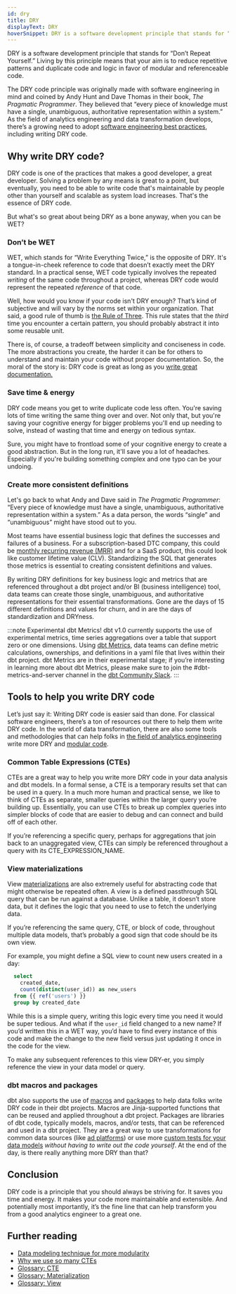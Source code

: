 ```yaml
---
id: dry
title: DRY
displayText: DRY  
hoverSnippet: DRY is a software development principle that stands for “Don’t Repeat Yourself.” Living by this principle means that your aim is to reduce repetitive patterns and duplicate code and logic in favor of modular and referenceable code.
---
```


DRY is a software development principle that stands for “Don’t Repeat Yourself.” Living by this principle means that your aim is to reduce repetitive patterns and duplicate code and logic in favor of modular and referenceable code.

The DRY code principle was originally made with software engineering in mind and coined by Andy Hunt and Dave Thomas in their book, _The Pragmatic Programmer_. They believed that “every piece of knowledge must have a single, unambiguous, authoritative representation within a system.” As the field of analytics engineering and data transformation develops, there’s a growing need to adopt [software engineering best practices](https://www.getdbt.com/product/what-is-dbt/), including writing DRY code.

## Why write DRY code?

DRY code is one of the practices that makes a good developer, a great developer. Solving a problem by any means is great to a point, but eventually, you need to be able to write code that's maintainable by people other than yourself and scalable as system load increases. That's the essence of DRY code.

But what's so great about being DRY as a bone anyway, when you can be WET?

### Don’t be WET

WET, which stands for “Write Everything Twice,” is the opposite of DRY. It's a tongue-in-cheek reference to code that doesn’t exactly meet the DRY standard. In a practical sense, WET code typically involves the repeated _writing_ of the same code throughout a project, whereas DRY code would represent the repeated _reference_ of that code.

Well, how would you know if your code isn't DRY enough? That’s kind of subjective and will vary by the norms set within your organization. That said, a good rule of thumb is [the Rule of Three](https://en.wikipedia.org/wiki/Rule_of_three_(writing)#:~:text=The%20rule%20of%20three%20is,or%20effective%20than%20other%20numbers.). This rule states that the _third_ time you encounter a certain pattern, you should probably abstract it into some reusable unit.

There is, of course, a tradeoff between simplicity and conciseness in code. The more abstractions you create, the harder it can be for others to understand and maintain your code without proper documentation. So, the moral of the story is: DRY code is great as long as you [write great documentation.](https://docs.getdbt.com/docs/building-a-dbt-project/documentation)

### Save time & energy

DRY code means you get to write duplicate code less often. You're saving lots of time writing the same thing over and over. Not only that, but you're saving your cognitive energy for bigger problems you'll end up needing to solve, instead of wasting that time and energy on tedious syntax.

Sure, you might have to frontload some of your cognitive energy to create a good abstraction. But in the long run, it'll save you a lot of headaches. Especially if you're building something complex and one typo can be your undoing.

### Create more consistent definitions

Let's go back to what Andy and Dave said in _The Pragmatic Programmer_: “Every piece of knowledge must have a single, unambiguous, authoritative representation within a system.” As a data person, the words “single” and “unambiguous” might have stood out to you.

Most teams have essential business logic that defines the successes and failures of a business. For a subscription-based DTC company, this could be [monthly recurring revenue (MRR)](https://www.getdbt.com/blog/modeling-subscription-revenue/) and for a SaaS product, this could look like customer lifetime value (CLV). Standardizing the SQL that generates those metrics is essential to creating consistent definitions and values.

By writing DRY definitions for key business logic and metrics that are referenced throughout a dbt project and/or BI (business intelligence) tool, data teams can create those single, unambiguous, and authoritative representations for their essential transformations. Gone are the days of 15 different definitions and values for churn, and in are the days of standardization and DRYness.

:::note Experimental dbt Metrics!
dbt v1.0 currently supports the use of experimental metrics, time series aggregations over a table that support zero or one dimensions. Using [dbt Metrics](https://docs.getdbt.com/docs/building-a-dbt-project/metrics), data teams can define metric calculations, ownerships, and definitions in a yaml file that lives within their dbt project. dbt Metrics are in their experimental stage; if you’re interesting in learning more about dbt Metrics, please make sure to join the #dbt-metrics-and-server channel in the [dbt Community Slack](https://www.getdbt.com/community/join-the-community/).
:::

## Tools to help you write DRY code

Let’s just say it: Writing DRY code is easier said than done. For classical software engineers, there’s a ton of resources out there to help them write DRY code. In the world of data transformation, there are also some tools and methodologies that can help folks in [the field of analytics engineering](https://www.getdbt.com/what-is-analytics-engineering/) write more DRY and [modular code](https://www.getdbt.com/analytics-engineering/modular-data-modeling-technique/).


###  Common Table Expressions (CTEs)

CTEs are a great way to help you write more DRY code in your data analysis and dbt models. In a formal sense, a CTE is a temporary results set that can be used in a query. In a much more human and practical sense, we like to think of CTEs as separate, smaller queries within the larger query you’re building up. Essentially, you can use CTEs to break up complex queries into simpler blocks of code that are easier to debug and can connect and build off of each other.

If you’re referencing a specific query, perhaps for aggregations that join back to an unaggregated view, CTEs can simply be referenced throughout a query with its CTE_EXPRESSION_NAME.


### View materializations

View [materializations](https://docs.getdbt.com/docs/building-a-dbt-project/building-models/materializations) are also extremely useful for abstracting code that might otherwise be repeated often. A view is a defined passthrough SQL query that can be run against a database. Unlike a table, it doesn’t store data, but it defines the logic that you need to use to fetch the underlying data.

If you’re referencing the same query, CTE, or block of code, throughout multiple data models, that’s probably a good sign that code should be its own view.

For example, you might define a SQL view to count new users created in a day:

```sql
  select
    created_date,
    count(distinct(user_id)) as new_users
  from {{ ref('users') }}
  group by created_date
```

While this is a simple query, writing this logic every time you need it would be super tedious. And what if the `user_id` field changed to a new name? If you’d written this in a WET way, you’d have to find every instance of this code and make the change to the new field versus just updating it once in the code for the view.

To make any subsequent references to this view DRY-er, you simply reference the view in your data model or query.

### dbt macros and packages

dbt also supports the use of [macros](https://docs.getdbt.com/docs/building-a-dbt-project/jinja-macros) and [packages](https://docs.getdbt.com/docs/building-a-dbt-project/package-management) to help data folks write DRY code in their dbt projects. Macros are Jinja-supported functions that can be reused and applied throughout a dbt project. Packages are libraries of dbt code, typically models, macros, and/or tests, that can be referenced and used in a dbt project. They are a great way to use transformations for common data sources (like [ad platforms](https://hub.getdbt.com/dbt-labs/facebook_ads/latest/)) or use more [custom tests for your data models](https://hub.getdbt.com/calogica/dbt_expectations/0.1.2/) _without having to write out the code yourself_. At the end of the day, is there really anything more DRY than that?

## Conclusion

DRY code is a principle that you should always be striving for. It saves you time and energy. It makes your code more maintainable and extensible. And potentially most importantly, it’s the fine line that can help transform you from a good analytics engineer to a great one.

## Further reading

* [Data modeling technique for more modularity](https://www.getdbt.com/analytics-engineering/modular-data-modeling-technique/)
* [Why we use so many CTEs](https://docs.getdbt.com/docs/guides/best-practices)
* [Glossary: CTE](https://docs.getdbt.com/terms/cte)
* [Glossary: Materialization](https://docs.getdbt.com/terms/materialization)
* [Glossary: View](https://docs.getdbt.com/terms/view)